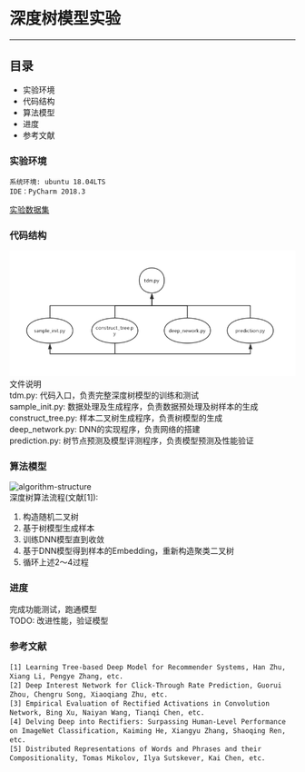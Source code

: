 # 深度树模型实验
---

## 目录
- 实验环境
- 代码结构
- 算法模型
- 进度
- 参考文献


### 实验环境
    系统环境: ubuntu 18.04LTS
    IDE：PyCharm 2018.3
[实验数据集](https://tianchi.aliyun.com/dataset/dataDetail?dataId=649&userId=1)

### 代码结构
![code-structure](./code_structure.jpg)  
文件说明  
tdm.py: 代码入口，负责完整深度树模型的训练和测试  
sample_init.py: 数据处理及生成程序，负责数据预处理及树样本的生成  
construct_tree.py: 样本二叉树生成程序，负责树模型的生成  
deep_network.py: DNN的实现程序，负责网络的搭建  
prediction.py: 树节点预测及模型评测程序，负责模型预测及性能验证  

### 算法模型
![algorithm-structure](./algorithm_structure.png)  
深度树算法流程(文献[1]):  
1. 构造随机二叉树  
2. 基于树模型生成样本  
3. 训练DNN模型直到收敛  
4. 基于DNN模型得到样本的Embedding，重新构造聚类二叉树  
5. 循环上述2～4过程

### 进度
完成功能测试，跑通模型  
TODO: 改进性能，验证模型  

### 参考文献
    [1] Learning Tree-based Deep Model for Recommender Systems, Han Zhu, Xiang Li, Pengye Zhang, etc.
    [2] Deep Interest Network for Click-Through Rate Prediction, Guorui Zhou, Chengru Song, Xiaoqiang Zhu, etc.
    [3] Empirical Evaluation of Rectified Activations in Convolution Network, Bing Xu, Naiyan Wang, Tianqi Chen, etc.
    [4] Delving Deep into Rectifiers: Surpassing Human-Level Performance on ImageNet Classification, Kaiming He, Xiangyu Zhang, Shaoqing Ren, etc.
    [5] Distributed Representations of Words and Phrases and their Compositionality, Tomas Mikolov, Ilya Sutskever, Kai Chen, etc.
